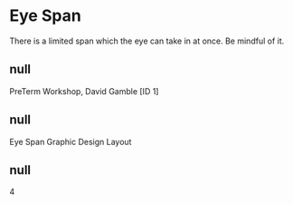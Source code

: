 # Eye Span

There is a limited span which the eye can take in at once. Be mindful of it. &#9;

## null

PreTerm Workshop, David Gamble [ID 1]

## null

Eye Span
Graphic Design
Layout

## null

4
